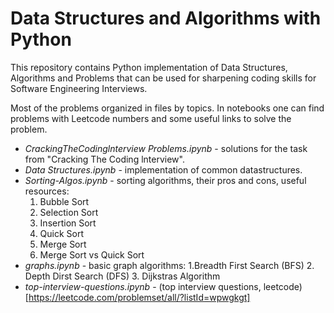 # Data Structures and Algorithms with Python
This repository contains Python implementation of Data Structures, Algorithms and Problems that can be used for sharpening coding skills for Software Engineering Interviews.

Most of the problems organized in files by topics. In notebooks one can find problems with Leetcode numbers and some useful links to solve the problem.

- *CrackingTheCodinglnterview Problems.ipynb* - solutions for the task from "Cracking The Coding lnterview".
- *Data Structures.ipynb* - implementation of common datastructures.
- *Sorting-Algos.ipynb* - sorting algorithms, their pros and cons, useful resources:
    1. Bubble Sort
    2. Selection Sort
    3. Insertion Sort
    4. Quick Sort
    5. Merge Sort
    6. Merge Sort vs Quick Sort
- *graphs.ipynb* - basic graph algorithms:
    1.Breadth First Search (BFS)
    2. Depth Dirst Search (DFS)
    3. Dijkstras Algorithm
- *top-interview-questions.ipynb* - (top interview questions, leetcode)[https://leetcode.com/problemset/all/?listId=wpwgkgt]
    

